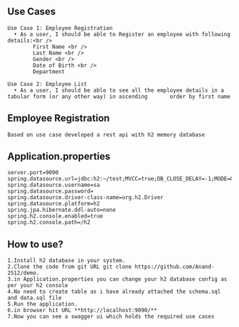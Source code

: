 ## Use Cases

    Use Case 1: Employee Registration
  	  •	As a user, I should be able to Register an employee with following details:<br />
			First Name <br />
			Last Name <br />
			Gender <br />
			Date of Birth <br />
			Department 

	Use Case 2: Employee List 
  	  •	As a user, I should be able to see all the employee details in a tabular form (or any other way) in ascending 		order by first name 
   
## Employee Registration
	Based on use case developed a rest api with h2 memory database

## Application.properties
	server.port=9090
	spring.datasource.url=jdbc:h2:~/test;MVCC=true;DB_CLOSE_DELAY=-1;MODE=Oracle
	spring.datasource.username=sa
	spring.datasource.password=
	spring.datasource.driver-class-name=org.h2.Driver
	spring.datasource.platform=h2
	spring.jpa.hibernate.ddl-auto=none
	spring.h2.console.enabled=true
	spring.h2.console.path=/h2

## How to use?
	1.Install h2 database in your system.
	2.Clone the code from git URL git clone https://github.com/Anand-2512/demo.
	3.in Application.properties you can change your h2 database config as per your h2 console
	4.No need to create table as i have already attached the schema.sql and data.sql file
	5.Run the application.
	6.in browser hit URL **http://localhost:9090/**
	7.Now you can see a swagger ui which holds the required use cases


